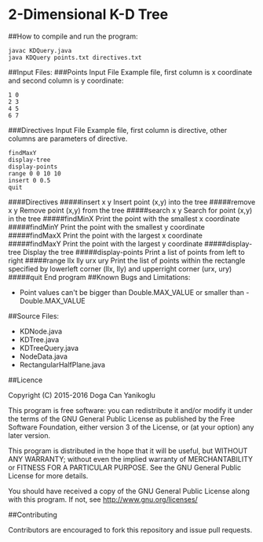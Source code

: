 # 2-Dimensional K-D Tree 

##How to compile and run the program:
```
javac KDQuery.java
java KDQuery points.txt directives.txt
```
##Input Files:
###Points Input File
Example file, first column is x coordinate and second column is y coordinate:
```
1 0
2 3
4 5
6 7
```
###Directives Input File
Example file, first column is directive, other columns are parameters of directive.
```
findMaxY
display-tree
display-points
range 0 0 10 10
insert 0 0.5
quit
```
####Directives
#####insert x y
Insert point (x,y) into the tree
#####remove x y
Remove point (x,y) from the tree
#####search x y
Search for point (x,y) in the tree
#####findMinX
Print the point with the smallest x coordinate
#####findMinY
Print the point with the smallest y coordinate
#####findMaxX
Print the point with the largest x coordinate
#####findMaxY
Print the point with the largest y coordinate
#####display-tree
Display the tree
#####display-points
Print a list of points from left to right
#####range llx lly urx ury
Print the list of points within the rectangle specified by lowerleft corner (llx, lly) and upperright corner (urx, ury)
#####quit
End program
##Known Bugs and Limitations:
- Point values can't be bigger than Double.MAX_VALUE or smaller than -Double.MAX_VALUE

##Source Files: 
- KDNode.java
- KDTree.java
- KDTreeQuery.java
- NodeData.java
- RectangularHalfPlane.java

##Licence

Copyright (C) 2015-2016 Doga Can Yanikoglu

This program is free software: you can redistribute it and/or modify it under the terms of the GNU General Public License as published by the Free Software Foundation, either version 3 of the License, or (at your option) any later version.

This program is distributed in the hope that it will be useful, but WITHOUT ANY WARRANTY; without even the implied warranty of MERCHANTABILITY or FITNESS FOR A PARTICULAR PURPOSE. See the GNU General Public License for more details.

You should have received a copy of the GNU General Public License along with this program. If not, see http://www.gnu.org/licenses/

##Contributing

Contributors are encouraged to fork this repository and issue pull requests.

